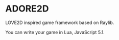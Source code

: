 # ADORE2D

LOVE2D inspired game framework based on Raylib.

You can write your game in Lua, JavaScript 5.1.
